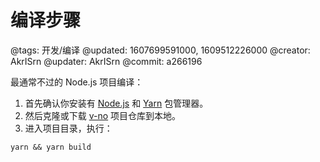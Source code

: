 # 编译步骤

@tags: 开发/编译
@updated: 1607699591000, 1609512226000
@creator: AkrISrn
@updater: AkrISrn
@commit: a266196

最通常不过的 Node.js 项目编译：

1. 首先确认你安装有 [Node.js](https://nodejs.org/zh-cn/download/) 和 [Yarn](https://yarnpkg.com/getting-started/install) 包管理器。
1. 然后克隆或下载 [v-no](https://github.com/akrisrn/v-no) 项目仓库到本地。
1. 进入项目目录，执行：

```shell
yarn && yarn build
```
